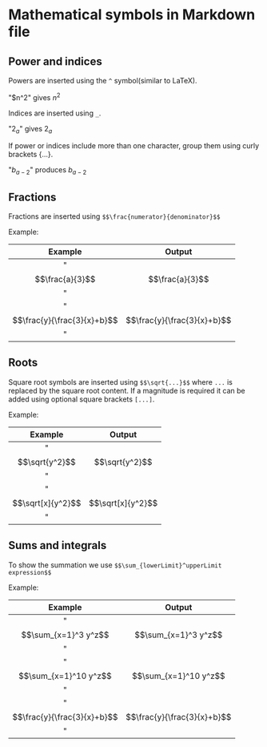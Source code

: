 # Mathematical symbols in Markdown file

## Power and indices

Powers are inserted using the `^` symbol(similar to LaTeX).

"$n^2"  gives   $n^2$


Indices are inserted using `_`.

"$2_a$" gives  $2_a$

If power or indices include more than one character, group them using curly brackets {...}.

"$b_{a-2}$" produces $b_{a-2}$

## Fractions

Fractions are inserted using `$$\frac{numerator}{denominator}$$`


Example:

| Example | Output |
|:-------:|:------:|
|"$$\frac{a}{3}$$"|$$\frac{a}{3}$$|
|"$$\frac{y}{\frac{3}{x}+b}$$"|$$\frac{y}{\frac{3}{x}+b}$$|

## Roots

Square root symbols are inserted using `$$\sqrt{...}$$` where `...` is replaced by the square root content. If a magnitude is required it can be added using optional square brackets `[...]`.

Example:

| Example | Output |
|:-------:|:------:|
|"$$\sqrt{y^2}$$"|$$\sqrt{y^2}$$|
|"$$\sqrt[x]{y^2}$$"|$$\sqrt[x]{y^2}$$|

## Sums and integrals

To show the summation we use `$$\sum_{lowerLimit}^upperLimit expression$$`

Example:

| Example | Output |
|:-------:|:------:|
|"$$\sum_{x=1}^3 y^z$$"|$$\sum_{x=1}^3 y^z$$|
|"$$\sum_{x=1}^10 y^z$$"|$$\sum_{x=1}^10 y^z$$|
|"$$\frac{y}{\frac{3}{x}+b}$$"|$$\frac{y}{\frac{3}{x}+b}$$|
